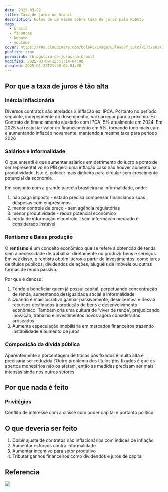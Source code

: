 ```yaml
---
date: 2025-03-02
title: Taxa de juros no brasil
description: Notas de um video sobre taxa de juros pelo Kobuto
tags:
  - brasil
  - financas
  - kobuto
  - youtube
cover: https://res.cloudinary.com/boloko/image/upload/f_auto/v1737683439/furushow7/image_twqgul.png
publish: true
permalink: /blogstaxa-de-juros-no-brasil
modified: 2025-03-09T15:51:14-04:00
created: 2025-01-23T21:50:02-04:00
---
```

## Por que a taxa de juros é tão alta

### Inércia inflacionária
Diversos contratos são atrelados à inflação ex: IPCA. Portanto no período seguinte, independente do desempenho, vai carregar para o próximo.
Ex: Contrato de financiamento ajustado com IPCA, 5% atualmente em 2024. Em 2025 vai reajustar valor do financiamento em 5%, tornando tudo mais caro e aumentando inflação novamente, mantendo a mesma taxa para período 2026
### Salários e informalidade
O que entendi é que aumentar salários em detrimento do lucro a ponto de ser representativo no PIB gera uma inflação caso não houver aumento na produtividade. Isto é, colocar mais dinheiro para circular sem crescimento potencial da economia. 

Em conjunto com a grande parcela brasileira na informalidade, onde:
1. não paga imposto - estado precisa compensar financiando suas despesas com empréstimos
2. menor controle de preço - sem agência regulatórias
3. menor produtividade - reduz potencial econômico
4. perda de informação e controle - sem informação mercado é considerado instável 

### Rentismo e Baixa produção
O **rentismo** é um conceito econômico que se refere à obtenção de renda sem a necessidade de trabalhar diretamente ou produzir bens e serviços. Em vez disso, o rentista obtém lucros a partir de investimentos, como juros de títulos públicos, dividendos de ações, aluguéis de imóveis ou outras formas de renda passiva. 

Por que é danoso:
1. Tende a beneficiar quem já possui capital, perpetuando concentração de renda, aumentando desigualdade social e informalidade
2. Quando é mais lucrativo ganhar passivamente, desincentiva e desvia recursos destinados à produção de bens e desenvolvimento econômico. Também cria uma cultura de 'viver de renda', prejudicando inovação, trabalho e investimentos novos agora considerados arriscados
3. Aumenta especulação imobiliária em mercados financeiros trazendo instabilidade e aumento de juros

### Composição da dívida pública
Aparentemente a porcentagem de títulos pós fixados é muito alta e precisaria ser reduzida
?Outro problema dos títulos pós fixados é que os apertos monetários não os afetam, então as medidas precisam ser mais intensas ainda nos outros setores

## Por que nada é feito

### Privilégios
Conflito de interesse com a classe com poder capital e portanto político

## O que deveria ser feito

1. Coibir ajuste de contratos não inflacionários com índices de inflação
2. Aumentar esforços contra informalidade
3. Aumentar incentivo para setor produtivo 
4. Tributar ganhos financeiros como dividendos e juros de capital


## Referencia
![](https://res.cloudinary.com/boloko/image/upload/f_auto/v1737683439/furushow7/image_twqgul.png)
